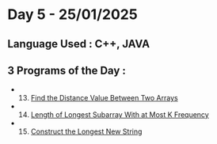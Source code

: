 # Day 5 - 25/01/2025
## Language Used : **C++**, **JAVA**
## 3 Programs of the Day :
   - 13. [Find the Distance Value Between Two Arrays](https://leetcode.com/problems/find-the-distance-value-between-two-arrays/description/)
   - 14. [Length of Longest Subarray With at Most K Frequency](https://leetcode.com/problems/length-of-longest-subarray-with-at-most-k-frequency/description/)
   - 15. [Construct the Longest New String](https://leetcode.com/problems/construct-the-longest-new-string/submissions/)
##
